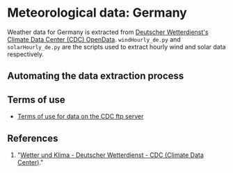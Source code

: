 # Meteorological data: Germany

Weather data for Germany is extracted from [Deutscher Wetterdienst's Climate Data Center (CDC) OpenData](https://www.dwd.de/EN/climate_environment/cdc/cdc_node.html). `windHourly_de.py` and `solarHourly_de.py` are the scripts used to extract hourly wind and solar data respectively.

## Automating the data extraction process

## Terms of use

- [Terms of use for data on the CDC ftp server](https://opendata.dwd.de/climate_environment/CDC/Terms_of_use.pdf)

## References

1. "[Wetter und Klima - Deutscher Wetterdienst - CDC (Climate Data Center)](https://www.dwd.de/EN/climate_environment/cdc/cdc_node.html)."
